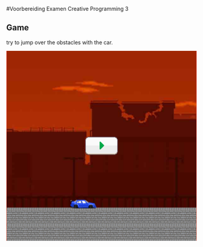 #Voorbereiding Examen Creative Programming 3

## Game
try to jump over the obstacles with the car.

![Screenshot of Game](/assets/screenShot.png)
